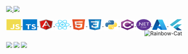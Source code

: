 <div>
  <a href="https://github.com/Giovanna0208">
  <img height="180em" src="https://github-readme-stats.vercel.app/api?username=Giovanna0208&show_icons=true&count_private=true&include_all_commits=true&bg_color=0,833ab4,fcb045&hide_border=true&title_color=000000&text_color=000000&icon_color=000000&border_radius=20"/>
    
  <img height="180em" src="https://github-readme-stats.vercel.app/api/top-langs/?username=Giovanna0208&layout=compact&langs_count=10&bg_color=0,fcb045,833ab4&hide_border=true&title_color=000000&text_color=000000&border_radius=20"/>
</div>
 
<div style="display: inline_block"><br>
  <img align="center" alt="Js" height="30" width="40" src="https://raw.githubusercontent.com/devicons/devicon/master/icons/javascript/javascript-plain.svg">
  <img align="center" alt="Ts" height="30" width="40" src="https://raw.githubusercontent.com/devicons/devicon/master/icons/typescript/typescript-plain.svg">
  <img align="center" alt="Angular" height="30" width="40" src="https://raw.githubusercontent.com/devicons/devicon/master/icons/angularjs/angularjs-original.svg">
  <img align="center" alt="React" height="30" width="40" src="https://raw.githubusercontent.com/devicons/devicon/master/icons/react/react-original.svg">
  <img align="center" alt="HTML" height="30" width="40" src="https://raw.githubusercontent.com/devicons/devicon/master/icons/html5/html5-original.svg">
  <img align="center" alt="CSS" height="30" width="40" src="https://raw.githubusercontent.com/devicons/devicon/master/icons/css3/css3-original.svg">
  <img align="center" alt="Python" height="30" width="40" src="https://raw.githubusercontent.com/devicons/devicon/master/icons/python/python-original.svg">
  <img align="center" alt="Csharp" height="30" width="40" src="https://raw.githubusercontent.com/devicons/devicon/master/icons/csharp/csharp-original.svg">
  <img align="center" alt="DotNet" height="30" width="40" src="https://raw.githubusercontent.com/devicons/devicon/master/icons/dotnetcore/dotnetcore-original.svg">
  <img align="center" alt="Azure" height="30" width="40" src="https://raw.githubusercontent.com/devicons/devicon/master/icons/azure/azure-original.svg">
  <img align="center" alt="Flutter" height="30" width="40" src="https://raw.githubusercontent.com/devicons/devicon/master/icons/flutter/flutter-original.svg">
  <img align="right" alt="Rainbow-Cat" height="130" width="130" src="https://i0.wp.com/gizmodo.uol.com.br/wp-content/blogs.dir/8/files/2021/02/nyan-cat-1.gif?fit=706%2C610&ssl=1">
</div>
  
  ##
 
<div> 
  <a href="https://instagram.com/_giovanna_ramos/" target="_blank"><img width="30" align="center" src="https://cdn-icons-png.flaticon.com/512/2111/2111463.png"></a>
  <a href = "mailto:gikaaramos2013@gmail.com"><img width="35" align="center" src="https://cdn-icons-png.flaticon.com/512/2504/2504727.png" target="_blank"></a>
  <a href="https://linkedin.com/in/giovanna-dos-santos-ramos/" target="_blank"><img align="center" width="30" src="https://cdn-icons-png.flaticon.com/512/3536/3536505.png"></a> 
</div>
